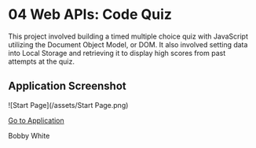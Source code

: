# 04 Web APIs: Code Quiz

This project involved building a timed multiple choice quiz with JavaScript utilizing the Document Object Model, or DOM. It also involved setting data into Local Storage and retrieving it to display high scores from past attempts at the quiz.

## Application Screenshot

![Start Page](/assets/Start Page.png)



[Go to Application](https://rwaynewhite15.github.io/rwhite-challenge-4/)

Bobby White